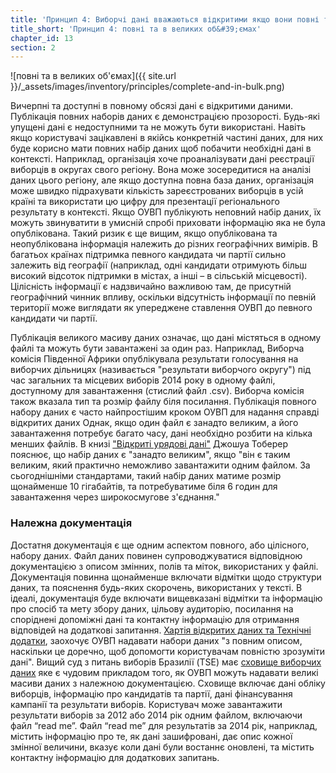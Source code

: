 ```yaml
---
title: 'Принцип 4: Виборчі дані вважаються відкритими якщо вони повні та в великих об&#39;ємах.'
title_short: 'Принцип 4: повні та в великих об&#39;ємах'
chapter_id: 13
section: 2
---
```


![повні та в великих об'ємах]({{ site.url }}/\_assets/images/inventory/principles/complete-and-in-bulk.png)

Вичерпні та доступні в повному обсязі дані є відкритими даними. Публікація повних наборів даних є демонстрацією прозорості. Будь-які упущені дані є недоступними та не можуть бути використані. Навіть якщо користувачі зацікавлені в якійсь конкретній частині даних, для них буде корисно мати повних набір даних щоб побачити необхідні дані в контексті. Наприклад, організація хоче проаналізувати дані реєстрації виборців в округах свого регіону. Вона може зосередитися на аналізі даних цього регіону, але якщо доступна повна база даних, організація може швидко підрахувати кількість зареєстрованих виборців в усій країні та використати цю цифру для презентації регіонального результату в контексті. Якщо ОУВП публікують неповний набір даних, їх можуть звинуватити в умисній спробі приховати інформацію яка не була опублікована. Такий ризик є ще вищим, якщо опублікована та неопублікована інформація належить до різних географічних вимірів. В багатьох країнах підтримка певного кандидата чи партії сильно залежить від географії (наприклад, одні кандидати отримують більш високий відсоток підтримки в містах, а інші – в сільській місцевості). Цілісність інформації є надзвичайно важливою там, де присутній географічний чинник впливу, оскільки відсутність інформації по певній території може виглядати як упереджене ставлення ОУВП до певного кандидати чи партії.

Публікація великого масиву даних означає, що дані містяться в одному файлі та можуть бути завантажені за один раз. Наприклад, Виборча комісія Південної Африки опублікувала результати голосування на виборчих дільницях (називається "результати виборчого округу") під час загальних та місцевих виборів 2014 року в одному файлі, доступному для завантаження (стислий файл .csv). Виборча комісія також вказала тип та розмір файлу біля посилання. Публікація повного набору даних є часто найпростішим кроком ОУВП для надання справді відкритих даних Однак, якщо один файл є занадто великим, а його завантаження потребує багато часу, дані необхідно розбити на кілька менших файлів. В книзі ["Відкриті урядові дані"](https://opengovdata.io/2014/bulk-data-an-api/) Джошуа Тоберер пояснює, що набір даних є "занадто великим", якщо "він є таким великим, який практично неможливо завантажити одним файлом. За сьогоднішніми стандартами, такий набір даних матиме розмір щонайменше 10 гігабайтів, та потребуватиме біля 6 годин для завантаження через широкосмугове з'єднання."

### Належна документація

Достатня документація є ще одним аспектом повного, або цілісного, набору даних. Файл даних повинен супроводжуватися відповідною документацією з описом змінних, полів та міток, використаних у файлі. Документація повинна щонайменше включати відмітки щодо структури даних, та пояснення будь-яких скорочень, використаних у тексті. В ідеалі, документація буде включати вищевказані відмітки та інформацію про спосіб та мету збору даних, цільову аудиторію, посилання на споріднені допоміжні дані та контактну інформацію для отримання відповідей на додаткові запитання. [Хартія відкритих даних та Технічні додатки](https://www.gov.uk/government/publications/open-data-charter/g8-open-data-charter-and-technical-annex#principle-1-open-data-by-default), заохочує ОУВП надавати набори даних "з повним описом, наскільки це доречно, щоб допомогти користувачам повністю зрозуміти дані". Вищий суд з питань виборів Бразилії (TSE) має [сховище виборчих даних](http://www.tse.jus.br/hotSites/pesquisas-eleitorais/index.html) яке є чудовим прикладом того, як ОУВП можуть надавати великі масиви даних з належною документацією. Сховище включає дані обліку виборців, інформацію про кандидатів та партії, дані фінансування кампанії та результати виборів. Користувач може завантажити результати виборів за 2012 або 2014 рік одним файлом, включаючи файл “read me”. Файл “read me” для результатів за 2014 рік, наприклад, містить інформацію про те, як дані зашифровані, дає опис кожної змінної величини, вказує коли дані були востаннє оновлені, та містить контактну інформацію для додаткових запитань.
